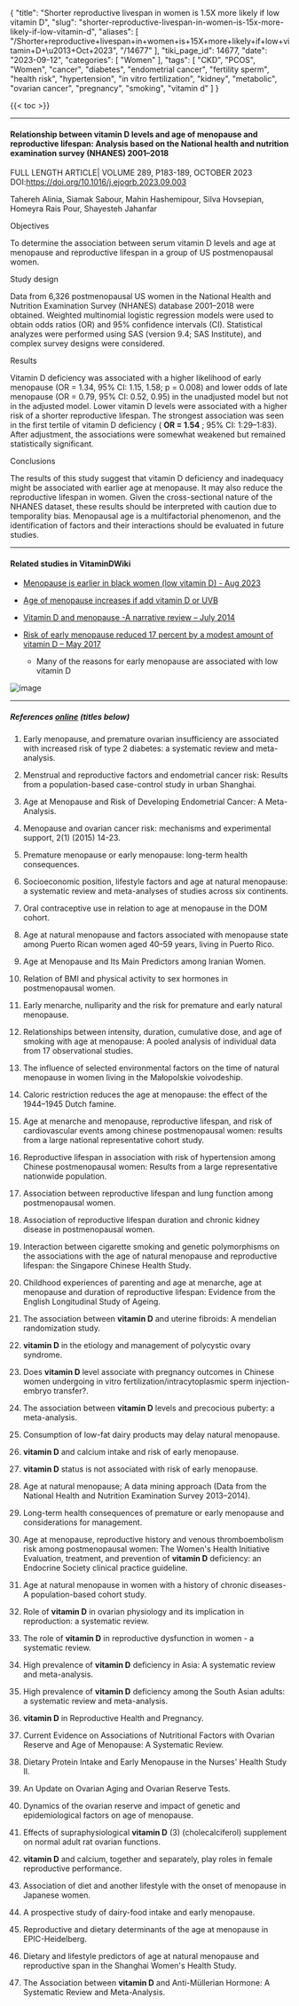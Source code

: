 {
    "title": "Shorter reproductive livespan in women is 1.5X more likely if low vitamin D",
    "slug": "shorter-reproductive-livespan-in-women-is-15x-more-likely-if-low-vitamin-d",
    "aliases": [
        "/Shorter+reproductive+livespan+in+women+is+15X+more+likely+if+low+vitamin+D+\u2013+Oct+2023",
        "/14677"
    ],
    "tiki_page_id": 14677,
    "date": "2023-09-12",
    "categories": [
        "Women"
    ],
    "tags": [
        "CKD",
        "PCOS",
        "Women",
        "cancer",
        "diabetes",
        "endometrial cancer",
        "fertility sperm",
        "health risk",
        "hypertension",
        "in vitro fertilization",
        "kidney",
        "metabolic",
        "ovarian cancer",
        "pregnancy",
        "smoking",
        "vitamin d"
    ]
}


{{< toc >}}

---

#### Relationship between vitamin D levels and age of menopause and reproductive lifespan: Analysis based on the National health and nutrition examination survey (NHANES) 2001–2018

FULL LENGTH ARTICLE| VOLUME 289, P183-189, OCTOBER 2023 DOI:https://doi.org/10.1016/j.ejogrb.2023.09.003

Tahereh Alinia, Siamak Sabour, Mahin Hashemipour, Silva Hovsepian, Homeyra Rais Pour, Shayesteh Jahanfar

Objectives

To determine the association between serum vitamin D levels and age at menopause and reproductive lifespan in a group of US postmenopausal women.

Study design

Data from 6,326 postmenopausal US women in the National Health and Nutrition Examination Survey (NHANES) database 2001–2018 were obtained. Weighted multinomial logistic regression models were used to obtain odds ratios (OR) and 95% confidence intervals (CI). Statistical analyzes were performed using SAS (version 9.4; SAS Institute), and complex survey designs were considered.

Results

Vitamin D deficiency was associated with a higher likelihood of early menopause (OR = 1.34, 95% CI: 1.15, 1.58; p = 0.008) and lower odds of late menopause (OR = 0.79, 95% CI: 0.52, 0.95) in the unadjusted model but not in the adjusted model. Lower vitamin D levels were associated with a higher risk of a shorter reproductive lifespan. The strongest association was seen in the first tertile of vitamin D deficiency ( **OR = 1.54** ; 95% CI: 1:29–1:83). After adjustment, the associations were somewhat weakened but remained statistically significant.

Conclusions

The results of this study suggest that vitamin D deficiency and inadequacy might be associated with earlier age at menopause. It may also reduce the reproductive lifespan in women. Given the cross-sectional nature of the NHANES dataset, these results should be interpreted with caution due to temporality bias. Menopausal age is a multifactorial phenomenon, and the identification of factors and their interactions should be evaluated in future studies.

---

#### Related studies in VitaminDWiki

* [Menopause is earlier in black women (low vitamin D) - Aug 2023](/posts/menopause-is-earlier-in-black-women-low-vitamin-d)

* [Age of menopause increases if add vitamin D or UVB](/posts/age-of-menopause-increases-if-add-vitamin-d-or-uvb)

* [Vitamin D and menopause -A narrative review – July 2014](/posts/vitamin-d-and-menopause-a-narrative-review)

* [Risk of early menopause reduced 17 percent by a modest amount of vitamin D – May 2017](/posts/risk-of-early-menopause-reduced-17-percent-by-a-modest-amount-of-vitamin-d)

   * Many of the reasons for early menopause are associated with low vitamin D

<img src="https://d1bk1kqxc0sym.cloudfront.net/attachments/jpeg/early-menopause.jpg" alt="image">

---

##### References [online](https://www.ejog.org/article/S0301-2115(23)00703-0/fulltext) (titles below)

1. Early menopause, and premature ovarian insufficiency are associated with increased risk of type 2 diabetes: a systematic review and meta-analysis.

1. Menstrual and reproductive factors and endometrial cancer risk: Results from a population-based case-control study in urban Shanghai.

1. Age at Menopause and Risk of Developing Endometrial Cancer: A Meta-Analysis.

1. Menopause and ovarian cancer risk: mechanisms and experimental support, 2(1) (2015) 14-23.

1. Premature menopause or early menopause: long-term health consequences.

1. Socioeconomic position, lifestyle factors and age at natural menopause: a systematic review and meta-analyses of studies across six continents.

1. Oral contraceptive use in relation to age at menopause in the DOM cohort.

1. Age at natural menopause and factors associated with menopause state among Puerto Rican women aged 40–59 years, living in Puerto Rico.

1. Age at Menopause and Its Main Predictors among Iranian Women.

1. Relation of BMI and physical activity to sex hormones in postmenopausal women.

1. Early menarche, nulliparity and the risk for premature and early natural menopause.

1. Relationships between intensity, duration, cumulative dose, and age of smoking with age at menopause: A pooled analysis of individual data from 17 observational studies.

1. The influence of selected environmental factors on the time of natural menopause in women living in the Małopolskie voivodeship.

1. Caloric restriction reduces the age at menopause: the effect of the 1944–1945 Dutch famine.

1. Age at menarche and menopause, reproductive lifespan, and risk of cardiovascular events among chinese postmenopausal women: results from a large national representative cohort study.

1. Reproductive lifespan in association with risk of hypertension among Chinese postmenopausal women: Results from a large representative nationwide population.

1. Association between reproductive lifespan and lung function among postmenopausal women.

1. Association of reproductive lifespan duration and chronic kidney disease in postmenopausal women.

1. Interaction between cigarette smoking and genetic polymorphisms on the associations with the age of natural menopause and reproductive lifespan: the Singapore Chinese Health Study.

1. Childhood experiences of parenting and age at menarche, age at menopause and duration of reproductive lifespan: Evidence from the English Longitudinal Study of Ageing.

1. The association between  **vitamin D**  and uterine fibroids: A mendelian randomization study.

1.  **vitamin D**  in the etiology and management of polycystic ovary syndrome.

1. Does  **vitamin D**  level associate with pregnancy outcomes in Chinese women undergoing in vitro fertilization/intracytoplasmic sperm injection-embryo transfer?.

1. The association between  **vitamin D**  levels and precocious puberty: a meta-analysis.

1. Consumption of low-fat dairy products may delay natural menopause.

1.  **vitamin D**  and calcium intake and risk of early menopause.

1.  **vitamin D**  status is not associated with risk of early menopause.

1. Age at natural menopause; A data mining approach (Data from the National Health and Nutrition Examination Survey 2013–2014).

1. Long-term health consequences of premature or early menopause and considerations for management.

1. Age at menopause, reproductive history and venous thromboembolism risk among postmenopausal women: The Women's Health Initiative Evaluation, treatment, and prevention of  **vitamin D**  deficiency: an Endocrine Society clinical practice guideline.

1. Age at natural menopause in women with a history of chronic diseases-A population-based cohort study.

1. Role of  **vitamin D**  in ovarian physiology and its implication in reproduction: a systematic review.

1. The role of  **vitamin D**  in reproductive dysfunction in women - a systematic review.

1. High prevalence of  **vitamin D**  deficiency in Asia: A systematic review and meta-analysis.

1. High prevalence of  **vitamin D**  deficiency among the South Asian adults: a systematic review and meta-analysis.

1.  **vitamin D**  in Reproductive Health and Pregnancy.

1. Current Evidence on Associations of Nutritional Factors with Ovarian Reserve and Age of Menopause: A Systematic Review.

1. Dietary Protein Intake and Early Menopause in the Nurses' Health Study II.

1. An Update on Ovarian Aging and Ovarian Reserve Tests.

1. Dynamics of the ovarian reserve and impact of genetic and epidemiological factors on age of menopause.

1. Effects of supraphysiological  **vitamin D** (3) (cholecalciferol) supplement on normal adult rat ovarian functions.

1.  **vitamin D**  and calcium, together and separately, play roles in female reproductive performance.

1. Association of diet and another lifestyle with the onset of menopause in Japanese women.

1. A prospective study of dairy-food intake and early menopause.

1. Reproductive and dietary determinants of the age at menopause in EPIC-Heidelberg.

1. Dietary and lifestyle predictors of age at natural menopause and reproductive span in the Shanghai Women's Health Study.

1. The Association between  **vitamin D**  and Anti-Müllerian Hormone: A Systematic Review and Meta-Analysis.